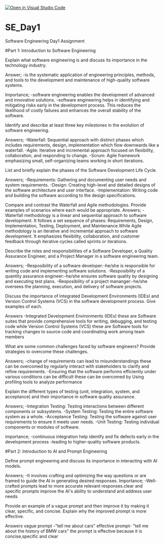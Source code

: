 [![Open in Visual Studio Code](https://classroom.github.com/assets/open-in-vscode-2e0aaae1b6195c2367325f4f02e2d04e9abb55f0b24a779b69b11b9e10269abc.svg)](https://classroom.github.com/online_ide?assignment_repo_id=15688457&assignment_repo_type=AssignmentRepo)
# SE_Day1
Software Engineering Day1 Assignment

#Part 1: Introduction to Software Engineering

Explain what software engineering is and discuss its importance in the technology industry.

Answer;
      -is the systematic application of engineering principles, methods, and tools to the development and maintenance of high-quality software systems.
      
Importance;
      -software engineering enables the development of advanced and innovative solutions.
      -software engineering helps in identifying and mitigating risks early in the development process. This reduces the likelihood of 
       costly failures and enhances the overall stability of the software.
       
Identify and describe at least three key milestones in the evolution of software engineering.

Answers;
        -Waterfall: Sequential approach with distinct phases which includes requirements, design, implementation which flow downwards like a waterfall.
        -Agile: Iterative and incremental approach focused on flexibility, collaboration, and responding to change.
        -Scrum: Agile framework emphasizing small, self-organizing teams working in short iterations.
        
List and briefly explain the phases of the Software Development Life Cycle.

Answers;
        -Requirements: Gathering and documenting user needs and system requirements.
        -Design: Creating high-level and detailed designs of the software architecture and user interface.
        -Implementation: Writing code and building the software according to the design specifications.
        
Compare and contrast the Waterfall and Agile methodologies. Provide examples of scenarios where each would be appropriate.
Answers;
         -Waterfall methodology is a linear and sequential approach to software development. It follows a set sequence of phases: Requirements, Design, Implementation, Testing, Deployment, and Maintenance.While Agile methodology is an iterative and incremental approach to software development. It emphasizes flexibility, collaboration, and customer feedback through iterative 
 cycles called sprints or iterations.
 
Describe the roles and responsibilities of a Software Developer, a Quality Assurance Engineer, and a Project Manager in a software engineering team.

Answers;
        -Resposibility of a software developer:-he/she is responsible for writing code and implementing software solutions.
        -Resposibility of a quantity assurance engineer:-he/she ensures software quality by designing and executing test plans.
        -Resposibility of a project mananger:-he/she oversees the planning, execution, and delivery of software projects.
        
Discuss the importance of Integrated Development Environments (IDEs) and Version Control Systems (VCS) in the software development process. Give examples of each.

Answers
        -Integrated Development Environments (IDEs) these are Software suites that provide comprehensive tools for writing, debugging, and testing code while Version Control Systems (VCS) these are Software tools for tracking changes to source code and coordinating work among team members
        
What are some common challenges faced by software engineers? Provide strategies to overcome these challenges.

Answers;
         -change of requirements can lead to misunderstandings these can be overcomed by regularly interact with stakeholders to clarify and refine requirements.
         -Ensuring that the software performs efficiently under various conditions can be difficult these can be overcomed by Using profiling tools to analyze performance
         
Explain the different types of testing (unit, integration, system, and acceptance) and their importance in software quality assurance.

Answers;
        -Integration Testing: Testing interactions between different components or subsystems.
        -System Testing: Testing the entire software system as a whole.
        -Acceptance Testing: Testing the software against user requirements to ensure it meets user needs.
        -Unit Testing: Testing individual components or modules of software.
        
importance;
          -continuous integration help identify and fix defects early in the development process
          -leading to higher-quality software products.
          
#Part 2: Introduction to AI and Prompt Engineering

Define prompt engineering and discuss its importance in interacting with AI models.

Answers;
         -It involves crafting and optimizing the way questions or are framed to guide the AI in generating desired responses.
Importance;
         -Well-crafted prompts lead to more accurate relevant responses.clear and specific prompts improve the AI's ability to understand and address user needs
         
Provide an example of a vague prompt and then improve it by making it clear, specific, and concise. Explain why the improved prompt is more effective.

Answers
         vague prompt
                  -"tell me about cars" 
effective prompt-
               "tell me about the history of BMW cars"
               the prompt is effective because it is concise,specific and clear
